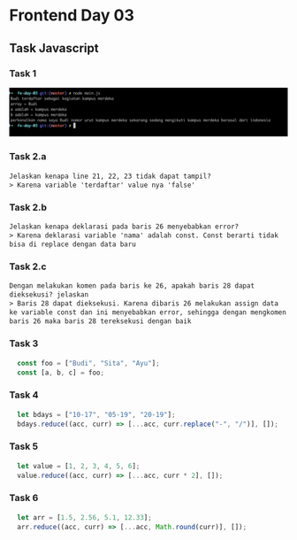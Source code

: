 # Frontend Day 03

## Task Javascript

### Task 1

![task-1](https://github.com/KangAbbad/tfa-alterra/blob/master/fe-day-03/images/ss-01.png?raw=true)

### Task 2.a

    Jelaskan kenapa line 21, 22, 23 tidak dapat tampil?
    > Karena variable 'terdaftar' value nya 'false'

### Task 2.b

    Jelaskan kenapa deklarasi pada baris 26 menyebabkan error?
    > Karena deklarasi variable 'nama' adalah const. Const berarti tidak bisa di replace dengan data baru

### Task 2.c

    Dengan melakukan komen pada baris ke 26, apakah baris 28 dapat dieksekusi? jelaskan
    > Baris 28 dapat dieksekusi. Karena dibaris 26 melakukan assign data ke variable const dan ini menyebabkan error, sehingga dengan mengkomen baris 26 maka baris 28 tereksekusi dengan baik

### Task 3

```javascript
  const foo = ["Budi", "Sita", "Ayu"];
  const [a, b, c] = foo;
```

### Task 4

```javascript
  let bdays = ["10-17", "05-19", "20-19"];
  bdays.reduce((acc, curr) => [...acc, curr.replace("-", "/")], []);
```

### Task 5

```javascript
  let value = [1, 2, 3, 4, 5, 6];
  value.reduce((acc, curr) => [...acc, curr * 2], []);
```

### Task 6

```javascript
  let arr = [1.5, 2.56, 5.1, 12.33];
  arr.reduce((acc, curr) => [...acc, Math.round(curr)], []);
```
